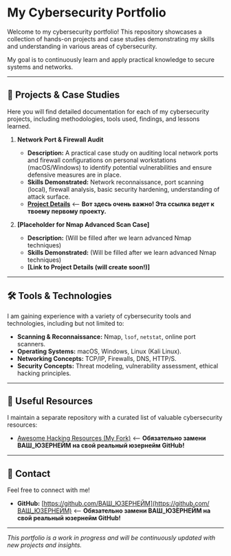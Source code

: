 # My Cybersecurity Portfolio

Welcome to my cybersecurity portfolio! This repository showcases a collection of hands-on projects and case studies demonstrating my skills and understanding in various areas of cybersecurity.

My goal is to continuously learn and apply practical knowledge to secure systems and networks.

---

## 🚀 Projects & Case Studies

Here you will find detailed documentation for each of my cybersecurity projects, including methodologies, tools used, findings, and lessons learned.

1.  **Network Port & Firewall Audit**
    * **Description:** A practical case study on auditing local network ports and firewall configurations on personal workstations (macOS/Windows) to identify potential vulnerabilities and ensure defensive measures are in place.
    * **Skills Demonstrated:** Network reconnaissance, port scanning (local), firewall analysis, basic security hardening, understanding of attack surface.
    * **[Project Details](Network-Port-Audit/README.md)** <-- **Вот здесь очень важно! Эта ссылка ведет к твоему первому проекту.**

2.  **[Placeholder for Nmap Advanced Scan Case]**
    * **Description:** (Will be filled after we learn advanced Nmap techniques)
    * **Skills Demonstrated:** (Will be filled after we learn advanced Nmap techniques)
    * **[Link to Project Details (will create soon!)]**

---

## 🛠️ Tools & Technologies

I am gaining experience with a variety of cybersecurity tools and technologies, including but not limited to:

* **Scanning & Reconnaissance:** Nmap, `lsof`, `netstat`, online port scanners.
* **Operating Systems:** macOS, Windows, Linux (Kali Linux).
* **Networking Concepts:** TCP/IP, Firewalls, DNS, HTTP/S.
* **Security Concepts:** Threat modeling, vulnerability assessment, ethical hacking principles.

---

## 🔗 Useful Resources

I maintain a separate repository with a curated list of valuable cybersecurity resources:

* [Awesome Hacking Resources (My Fork)](https://github.com/ВАШ_ЮЗЕРНЕЙМ/Awesome-Hacking-Resources) <-- **Обязательно замени ВАШ_ЮЗЕРНЕЙМ на свой реальный юзернейм GitHub!**

---

## 📧 Contact

Feel free to connect with me!
* **GitHub:** [https://github.com/ВАШ_ЮЗЕРНЕЙМ](https://github.com/ВАШ_ЮЗЕРНЕЙМ) <-- **Обязательно замени ВАШ_ЮЗЕРНЕЙМ на свой реальный юзернейм GitHub!**

---

*This portfolio is a work in progress and will be continuously updated with new projects and insights.*

